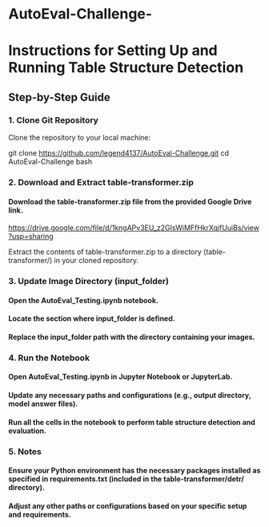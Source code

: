 # AutoEval-Challenge-
# Instructions for Setting Up and Running Table Structure Detection

## Step-by-Step Guide

### 1. Clone Git Repository

Clone the repository to your local machine:

git clone https://github.com/legend4137/AutoEval-Challenge.git
cd AutoEval-Challenge bash 

### 2. Download and Extract table-transformer.zip

#### Download the table-transformer.zip file from the provided Google Drive link.
https://drive.google.com/file/d/1kngAPv3EU_z2GIsWiMFfHkrXqjfUuiBs/view?usp=sharing


Extract the contents of table-transformer.zip to a directory (table-transformer/) in your cloned repository.

### 3. Update Image Directory (input_folder)

####    Open the AutoEval_Testing.ipynb notebook.
####    Locate the section where input_folder is defined.
####    Replace the input_folder path with the directory containing your images.

### 4. Run the Notebook

#### Open AutoEval_Testing.ipynb in Jupyter Notebook or JupyterLab.
    

#### Update any necessary paths and configurations (e.g., output directory, model answer files).
    

#### Run all the cells in the notebook to perform table structure detection and evaluation.

### 5. Notes

    

#### Ensure your Python environment has the necessary packages installed as specified in requirements.txt (included in the table-transformer/detr/ directory).
    

#### Adjust any other paths or configurations based on your specific setup and requirements.
